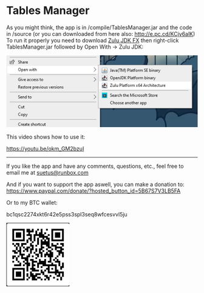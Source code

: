 # Tables Manager
As you might think, the app is in /compile/TablesManager.jar and the code in /source (or you can downloaded from here also: http://e.pc.cd/KCjy6alK)
To run it properly you need to download [Zulu JDK FX](https://www.azul.com/core-post-download/?endpoint=zulu&uuid=a1b4f9db-7b55-4e1e-addc-abcb9cf4598c) then right-click TablesManager.jar followed by Open With -> Zulu JDK:

![](https://github.com/Suetus-projects/Images/blob/main/OpenWithZulu.png)

This video shows how to use it:

https://youtu.be/okm_GM2bzuI

------------
If you like the app and have any comments, questions, etc., feel free to email me at suetus@runbox.com

And if you want to support the app aswell, you can make a donation to:
https://www.paypal.com/donate/?hosted_button_id=5B67S7V3LB5FA

Or to my BTC wallet:

bc1qsc2274xkt6r42e5pss3spl3seq8wfcesvvl5ju

![](https://github.com/Suetus-projects/Images/blob/main/BitcoinDonationsLink.png)
